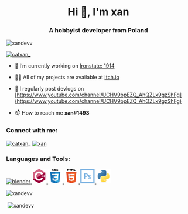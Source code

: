 <h1 align="center">Hi 👋, I'm xan</h1>
<h3 align="center">A hobbyist developer from Poland</h3>

<p align="left"> <img src="https://komarev.com/ghpvc/?username=xandevv&label=Profile%20views&color=0e75b6&style=flat" alt="xandevv" /> </p>

<p align="left"> <a href="https://twitter.com/henryk997_" target="blank"><img src="https://img.shields.io/twitter/follow/catxan_?logo=twitter&style=for-the-badge" alt="catxan_" /></a> </p>

- 🔭 I’m currently working on [Ironstate: 1914](https://xan14.itch.io)

- 👨‍💻 All of my projects are available at [Itch.io](https://xan14.itch.io)

- 📝 I regularly post devlogs on [https://www.youtube.com/channel/UCHV9bpEZQ_AhQZLx9gzShFg](https://www.youtube.com/channel/UCHV9bpEZQ_AhQZLx9gzShFg)

- 📫 How to reach me **xan#1493**

<h3 align="left">Connect with me:</h3>
<p align="left">
<a href="https://twitter.com/henryk997_" target="blank"><img align="center" src="https://raw.githubusercontent.com/rahuldkjain/github-profile-readme-generator/master/src/images/icons/Social/twitter.svg" alt="catxan_" height="30" width="40" /></a>
<a href="https://www.youtube.com/channel/UCHV9bpEZQ_AhQZLx9gzShFg" target="blank"><img align="center" src="https://raw.githubusercontent.com/rahuldkjain/github-profile-readme-generator/master/src/images/icons/Social/youtube.svg" alt="xan" height="30" width="40" /></a>
</p>

<h3 align="left">Languages and Tools:</h3>
<p align="left"> <a href="https://www.blender.org/" target="_blank"> <img src="https://download.blender.org/branding/community/blender_community_badge_white.svg" alt="blender" width="40" height="40"/> </a> <a href="https://www.w3schools.com/cpp/" target="_blank"> <img src="https://raw.githubusercontent.com/devicons/devicon/master/icons/cplusplus/cplusplus-original.svg" alt="cplusplus" width="40" height="40"/> </a> <a href="https://www.w3schools.com/css/" target="_blank"> <img src="https://raw.githubusercontent.com/devicons/devicon/master/icons/css3/css3-original-wordmark.svg" alt="css3" width="40" height="40"/> </a> <a href="https://www.w3.org/html/" target="_blank"> <img src="https://raw.githubusercontent.com/devicons/devicon/master/icons/html5/html5-original-wordmark.svg" alt="html5" width="40" height="40"/> </a> <a href="https://www.photoshop.com/en" target="_blank"> <img src="https://raw.githubusercontent.com/devicons/devicon/master/icons/photoshop/photoshop-line.svg" alt="photoshop" width="40" height="40"/> </a> <a href="https://www.python.org" target="_blank"> <img src="https://raw.githubusercontent.com/devicons/devicon/master/icons/python/python-original.svg" alt="python" width="40" height="40"/> </a> </p>

<p><img align="center" src="https://github-readme-stats.vercel.app/api/top-langs?username=xandevv&show_icons=true&locale=en&layout=compact" alt="xandevv" /></p>

<p>&nbsp;<img align="center" src="https://github-readme-stats.vercel.app/api?username=xandevv&show_icons=true&locale=en" alt="xandevv" /></p>
